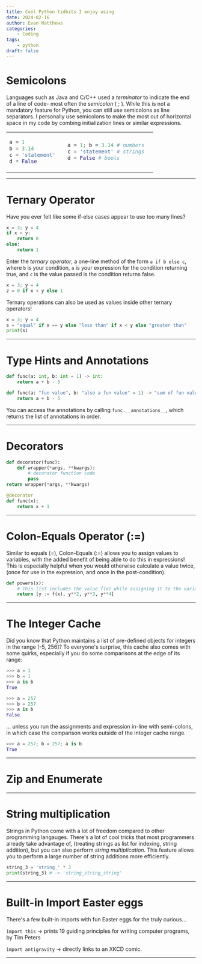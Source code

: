 ```yaml
---
title: Cool Python tidbits I enjoy using
date: 2024-02-16
author: Evan Matthews
categories:
    - Coding
tags:
    - python
draft: false
---
```


# Semicolons

Languages such as Java and C/C++ used a *terminator* to indicate the end of a line of code- most often the *semicolon* ( ; ). While this is not a mandatory feature for Python, you can still use semicolons as line separators. I personally use semicolons to make the most out of horizontal space in my code by combing initialization lines or similar expressions.

<table>
<tr>
<td>

```python
a = 1
b = 3.14
c = 'statement'
d = False
```

<td>
<td>

```python
a = 1; b = 3.14 # numbers
c = 'statement' # strings
d = False # bools
```

<td>
</tr>
</table>

<hr>

# Ternary Operator

Have you ever felt like some if-else cases appear to use too many lines?

```python
x = 3; y = 4
if x < y:
    return 0
else:
    return 1
```

Enter the *ternary operator*, a one-line method of the form `a if b else c`, where `b` is your condition, 
`a` is your expression for the condition returning true, and `c` is the value passed is the condition returns false.

```python 
x = 3; y = 4
z = 0 if x < y else 1
```

Ternary operations can also be used as values inside other ternary operators!

```python
x = 3; y = 4
s = "equal" if x == y else "less than" if x < y else "greater than"
print(s)
```

<hr>

# Type Hints and Annotations

```python
def func(a: int, b: int = 1) -> int:
    return a + b - 5
```

```python
def func(a: "fun value", b: "also a fun value" = 1) -> "sum of fun values":
    return a + b - 5
```

You can access the annotations by calling `func.__annotations__`, which returns the list of annotations in order. 

<hr>

# Decorators

```python
def decorator(func):
    def wrapper(*args, **kwargs):
        # decorator function code
        pass
return wrapper(*args, **kwargs)

@decorator
def func(x):
    return x + 1
```

<hr>

# Colon-Equals Operator (:=)

Similar to equals (=), Colon-Equals (:=) allows you to assign values to variables, with the added benefit of being able to do this in expressions! This is especially helpful when you would otherwise calculate a value twice, (once for use in the expression, and once in the post-condition).

```python
def powers(x):
    # This list includes the value f(x) while assigning it to the variable y
    return [y := f(x), y**2, y**3, y**4]

```

<hr>

# The Integer Cache

Did you know that Python maintains a list of pre-defined objects for integers in the range [-5, 256]?
To everyone's surprise, this cache also comes with some quirks, especially if you do some comparisons at the edge of its range:

```python
>>> a = 1
>>> b = 1
>>> a is b
True

>>> a = 257
>>> b = 257
>>> a is b
False
```

... unless you run the assignments and expression in-line with semi-colons, in which case the comparison works outside of the integer cache range.

```python
>>> a = 257; b = 257; a is b
True
```

<hr>

# Zip and Enumerate

<hr>

# String multiplication

Strings in Python come with a lot of freedom compared to other programming langauges. There's a lot of cool
tricks that most programmers already take advantage of, (treating strings as list for indexing, string addition), but you can also perform *string multiplication*. This feature allows you to perform a large number of string additions more efficiently.

```python
string_3 = 'string_' * 3
print(string_3) # -> 'string_string_string' 
```

<hr>

# Built-in Import Easter eggs

There's a few built-in imports with fun Easter eggs for the truly curious...

`import this` -> prints 19 guiding principles for writing computer programs, by Tim Peters

`import antigravity` -> directly links to an XKCD comic.

<hr>
